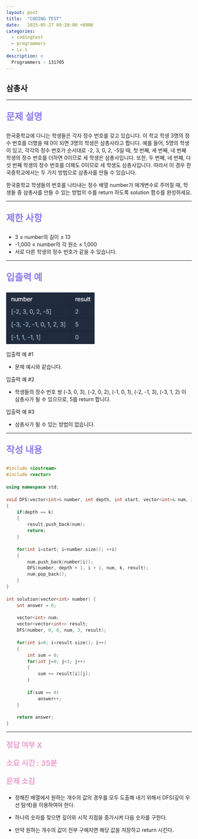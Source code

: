 ```yaml
---
layout: post
title:  "CODING TEST"
date:   2025-05-27 09:20:00 +0900
categories:
  - codingtest
  - programmers
  - Lv.1
description: >
  Programmers - 131705
---
```

## 삼총사

---

<p style = "color:#8f7cee; font-size:25px; font-weight:bold">
문제 설명
</p>

한국중학교에 다니는 학생들은 각자 정수 번호를 갖고 있습니다. 이 학교 학생 3명의 정수 번호를 더했을 때 0이 되면 3명의 학생은 삼총사라고 합니다. 예를 들어, 5명의 학생이 있고, 각각의 정수 번호가 순서대로 -2, 3, 0, 2, -5일 때, 첫 번째, 세 번째, 네 번째 학생의 정수 번호를 더하면 0이므로 세 학생은 삼총사입니다. 또한, 두 번째, 네 번째, 다섯 번째 학생의 정수 번호를 더해도 0이므로 세 학생도 삼총사입니다. 따라서 이 경우 한국중학교에서는 두 가지 방법으로 삼총사를 만들 수 있습니다.

한국중학교 학생들의 번호를 나타내는 정수 배열 number가 매개변수로 주어질 때, 학생들 중 삼총사를 만들 수 있는 방법의 수를 return 하도록 solution 함수를 완성하세요.

---

<p style = "color:#8f7cee; font-size:25px; font-weight:bold">
제한 사항
</p>

- 3 ≤ number의 길이 ≤ 13
- -1,000 ≤ number의 각 원소 ≤ 1,000
- 서로 다른 학생의 정수 번호가 같을 수 있습니다.

---

<p style = "color:#8f7cee; font-size:25px; font-weight:bold">
입출력 예
</p>

<img src = "/assets/img/codingtest/131705.png" width = "240" height = "140">

입출력 예 #1
- 문제 예시와 같습니다.

입출력 예 #2
- 학생들의 정수 번호 쌍 (-3, 0, 3), (-2, 0, 2), (-1, 0, 1), (-2, -1, 3), (-3, 1, 2) 이 삼총사가 될 수 있으므로, 5를 return 합니다.

입출력 예 #3
- 삼총사가 될 수 있는 방법이 없습니다.

---

<p style = "color:#8f7cee; font-size:25px; font-weight:bold">
작성 내용
</p>

```C++
#include <iostream>
#include <vector>

using namespace std;

void DFS(vector<int>& number, int depth, int start, vector<int>& num, int k, vector<vector<int>>& result)
{
    if(depth == k)
    {
        result.push_back(num);
        return;
    }
    
    for(int i=start; i<number.size(); ++i)
    {
        num.push_back(number[i]);
        DFS(number, depth + 1, i + 1, num, k, result);
        num.pop_back();
    }
}

int solution(vector<int> number) {
    int answer = 0;
    
    vector<int> num;
    vector<vector<int>> result;
    DFS(number, 0, 0, num, 3, result);
    
    for(int i=0; i<result.size(); i++)
    {
        int sum = 0;
        for(int j=0; j<3; j++)
        {
            sum += result[i][j];
        }
        
        if(sum == 0)
            answer++;
    }
    
    return answer;
}
```

---

<p style = "color:#ed9ece; font-size:20px; font-weight:bold">
정답 여부 X
</p>

<p style = "color:#ed9ece; font-size:20px; font-weight:bold">
소요 시간 : 35분
</p>

<p style = "color:#ed9ece; font-size:20px; font-weight:bold">
문제 소감
</p>

- 정해진 배열에서 원하는 개수의 값의 경우를 모두 도출해 내기 위해서 DFS(깊이 우선 탐색)을 이용하여야 한다.

- 하나의 숫자를 찾으면 깊이와 시작 지점을 증가시켜 다음 숫자를 구한다.

- 만약 원하는 개수의 값이 전부 구해지면 해당 값을 저장하고 return 시킨다.